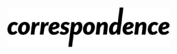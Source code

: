 <p align="center"><img src="https://raw.githubusercontent.com/wi11dey/correspondence/main/logo.svg" style="width: 75%"></p>

